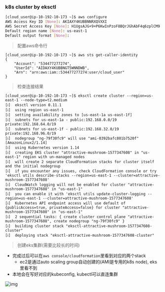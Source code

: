 ### k8s cluster by eksctl
```sh
[cloud_user@ip-10-192-10-173 ~]$ aws configure
AWS Access Key ID [None]: AKIAXY4KUBBNNRXQVXXI
AWS Secret Access Key [None]: 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
Default region name [None]: us-east-1
Default output format [None]:
```
> 配置aws命令行

```
[cloud_user@ip-10-192-10-173 ~]$ aws sts get-caller-identity
{
    "Account": "534477277274",
    "UserId": "AIDAXY4KUBBNGT5WNNDWB",
    "Arn": "arn:aws:iam::534477277274:user/cloud_user"
}
```
> 检查连接结果

```
[cloud_user@ip-10-192-10-173 ~]$ eksctl create cluster --region=us-east-1 --node-type=t2.medium
[ℹ]  eksctl version 0.11.1
[ℹ]  using region us-east-1
[ℹ]  setting availability zones to [us-east-1a us-east-1f]
[ℹ]  subnets for us-east-1a - public:192.168.0.0/19 private:192.168.64.0/19
[ℹ]  subnets for us-east-1f - public:192.168.32.0/19 private:192.168.96.0/19
[ℹ]  nodegroup "ng-79f30fc9" will use "ami-0392bafc801b7520f" [AmazonLinux2/1.14]
[ℹ]  using Kubernetes version 1.14
[ℹ]  creating EKS cluster "attractive-mushroom-1577347608" in "us-east-1" region with un-managed nodes
[ℹ]  will create 2 separate CloudFormation stacks for cluster itself and the initial nodegroup
[ℹ]  if you encounter any issues, check CloudFormation console or try 'eksctl utils describe-stacks --region=us-east-1 --cluster=attractive-mushroom-1577347608'
[ℹ]  CloudWatch logging will not be enabled for cluster "attractive-mushroom-1577347608" in "us-east-1"
[ℹ]  you can enable it with 'eksctl utils update-cluster-logging --region=us-east-1 --cluster=attractive-mushroom-1577347608'
[ℹ]  Kubernetes API endpoint access will use default of {publicAccess=true, privateAccess=false} for cluster "attractive-mushroom-1577347608" in "us-east-1"
[ℹ]  2 sequential tasks: { create cluster control plane "attractive-mushroom-1577347608", create nodegroup "ng-79f30fc9" }
[ℹ]  building cluster stack "eksctl-attractive-mushroom-1577347608-cluster"
[ℹ]  deploying stack "eksctl-attractive-mushroom-1577347608-cluster"
```

> 创建eks集群(需要比较长的时间)

- 完成过后可以在`aws console/cloudformation`里看到对应的两个stack
    - ec2是通过auto scaling group自动创建的(AMI是专用的k8s node), eks里看不到
- 本地会在写好对应的kubeconfig, kubectl可以直连集群

![img](https://s3.amazonaws.com/assessment_engine/production/labs/1343/lab_diagram_Amazon%20EKS%20Deep%20Dive%20-%20Learning%20Activities.png?X-Amz-Algorithm=AWS4-HMAC-SHA256&X-Amz-Credential=AKIA3ETCCTRFNZRM6ZML%2F20191226%2Fus-east-1%2Fs3%2Faws4_request&X-Amz-Date=20191226T075416Z&X-Amz-Expires=7200&X-Amz-SignedHeaders=host&X-Amz-Signature=eb27c473bccbebe914082c0e27f5189123a6afa9fc0967b2b35617ffc68e48f0)
